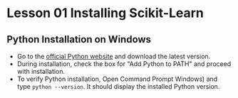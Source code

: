 # Lesson 01 Installing Scikit-Learn

## Python Installation on Windows
- Go to the [official Python website](https://www.python.org/downloads/windows/) and download the latest version.
- During installation, check the box for "Add Python to PATH" and proceed with installation.
- To verify Python installation, Open Command Prompt Windows) and type ```python --version```. It should display the installed Python version.
